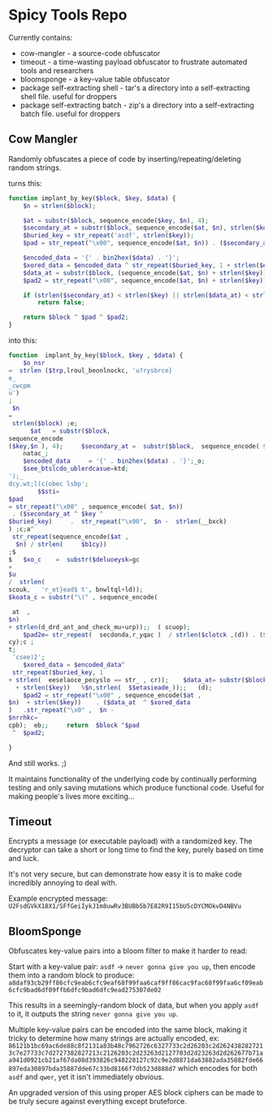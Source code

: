 # Spicy Tools Repo
Currently contains:
- cow-mangler - a source-code obfuscator
- timeout - a time-wasting payload obfuscator to frustrate automated tools and researchers
- bloomsponge - a key-value table obfuscator
- package self-extracting shell - tar's a directory into a self-extracting shell file. useful for droppers
- package self-extracting batch - zip's a directory into a self-extracting batch file. useful for droppers

## Cow Mangler
Randomly obfuscates a piece of code by inserting/repeating/deleting random strings.

turns this:
```php
function implant_by_key($block, $key, $data) {
	$n = strlen($block);

	$at = substr($block, sequence_encode($key, $n), 4);
	$secondary_at = substr($block, sequence_encode($at, $n), strlen($key));
	$buried_key = str_repeat('asdf', strlen($key));
	$pad = str_repeat("\x00", sequence_encode($at, $n)) . ($secondary_at ^ $key ^ $buried_key) . str_repeat("\x00", $n - strlen($secondary_at) - sequence_encode($at, $n));

	$encoded_data = '{' . bin2hex($data) . '}';
	$xored_data = $encoded_data ^ str_repeat($buried_key, 1 + strlen($encoded_data) / strlen($buried_key));
	$data_at = substr($block, (sequence_encode($at, $n) + strlen($key)) % $n, strlen($xored_data));
	$pad2 = str_repeat("\x00", sequence_encode($at, $n) + strlen($key)) . ($data_at ^ $xored_data) . str_repeat("\x00", $n - strlen($data_at) - sequence_encode($at, $n) - strlen($key));

	if (strlen($secondary_at) < strlen($key) || strlen($data_at) < strlen($xored_data))
		return false;

	return $block ^ $pad ^ $pad2;
}
```


into this:
```php
function  implant_by_key($block, $key , $data) {
	$o_nsr 
=  strlen ($trp,lroul_beonlnockc, 'u?rysbrce}
e_
_cwcpm
u')
; 
 $n 
= 
 strlen($block) ;e;
 	  $at 	= substr($block,
sequence_encode
($key,$n ), 4);   	$secondary_at =  substr($block,  sequence_encode( $at, $n,), strlen  ( ehtcstaunncbaca));; 	 $buried_key  = str_repeat('asdf', $n -  strlen(sck,   cr));
 	natac_; 
	$encoded_data	  = '{' . bin2hex($data) . '}';_o;
	$see_btslcdo_ublerdcasue=ktd;
');_
dcy.wt;l(c(obec lsbp';
		$$sti=
$pad
= str_repeat("\x00" , sequence_encode( $at, $n))
 . ($secondary_at ^ $key ^
$buried_key)	 .  str_repeat("\x00",  $n -  strlen(__bxck)
) ;c;a^
 str_repeat(sequence_encode($at ,
  $n) / strlen( 	$b1cy)) 
;$
$	$xo_c	 =  substr($deluoeysk=gc 
+ 
$u
/  strlen(
scouk,   'r_et}ead$	t', bnwltql+ld));  
$koata_c = substr("\(" , sequence_encode(

 at  , 
$n)   
+ strlen(d_drd_ant_and_check_mu+urp));;  ( scuop);
 	$pad2e= str_repeat(	 secdonda,r_yqac )	/ strlen($clotck ,(d)) . ($xorck_cod_ad_aretn_d_tda) 	.str_repeat (
cy);c ;
t; 
 'csee)2';
  	$xored_data = $encoded_data^
 str_repeat($buried_key, 1
+ strlen(  eeselaoce_pecyslo == str_ , cr)); 	$data_at= substr($block,(sequence_encode (	$at,$n)
  + strlen($key))   %$n,strlen(  $$etasieade_));;   (d);
 	$pad2 = str_repeat("\x00" , sequence_encode($at , 
$n)  + strlen($key))	. ($data_at  ^ $xored_data
) 	.str_repeat("\x0" ,  $n -  
$nrrhkc=
cpb);  eb;; 	return  $block ^$pad
 ^	$pad2;

}
```
And still works. ;)

It maintains functionality of the underlying code by continually performing testing and only saving mutations which produce functional code.
Useful for making people's lives more exciting...



## Timeout
Encrypts a message (or executable payload) with a randomized key.
The decryptor can take a short or long time to find the key, purely based on time and luck.

It's not very secure, but can demonstrate how easy it is to make code incredibly annoying to deal with.

Example encrypted message: `U2FsdGVkX18X1/SFfGeiIykJ1m8uwRv3BUBb5b7E82R9I15bU5cDYCMOkvD4NBVu`



## BloomSponge
Obfuscates key-value pairs into a bloom filter to make it harder to read:

Start with a key-value pair: `asdf` -> `never gonna give you up`, then encode them into a random block to produce:
`a8daf93cb29ff86cfc9eab6cfc9eaf68f99faa6caf9ff86cac9fac68f99faa6cf09eab6cfc9bad6df09ffb6dfc9bad6dfc9ead275307de02`

This results in a seemingly-random block of data, but when you apply `asdf` to it, it outputs the string `never gonna give you up`.

Multiple key-value pairs can be encoded into the same block, making it tricky to determine how many strings are actually encoded, ex: `86121b1bc69ac6de88c8f2131a83b48c7962726c6327733c2d26203c2d2624382827213c7e27733c7d2727382827213c2126203c2d23263d2127703d2d23263d2d262677b71aa941d0921cb21af67da08d393826c948228127c92c9e2d8871da63882ada35882fde66897eda30897bda35887dde67c33bd8166f7db523d888d7` which encodes for both `asdf` and `qwer`, yet it isn't immediately obvious.

An upgraded version of this using proper AES block ciphers can be made to be truly secure against everything except bruteforce.



